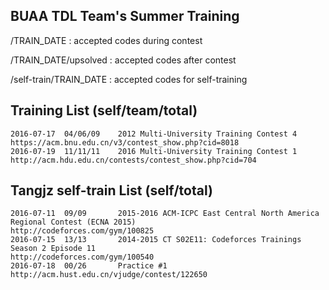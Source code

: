 ## BUAA TDL Team's Summer Training

/TRAIN_DATE : accepted codes during contest

/TRAIN_DATE/upsolved : accepted codes after contest

/self-train/TRAIN_DATE : accepted codes for self-training

## Training List (self/team/total)
	2016-07-17	04/06/09	2012 Multi-University Training Contest 4
	https://acm.bnu.edu.cn/v3/contest_show.php?cid=8018
	2016-07-19	11/11/11	2016 Multi-University Training Contest 1
	http://acm.hdu.edu.cn/contests/contest_show.php?cid=704

## Tangjz self-train List (self/total)
	2016-07-11	09/09		2015-2016 ACM-ICPC East Central North America Regional Contest (ECNA 2015)
	http://codeforces.com/gym/100825
	2016-07-15	13/13		2014-2015 CT S02E11: Codeforces Trainings Season 2 Episode 11
	http://codeforces.com/gym/100540
	2016-07-18	00/26		Practice #1
	http://acm.hust.edu.cn/vjudge/contest/122650

